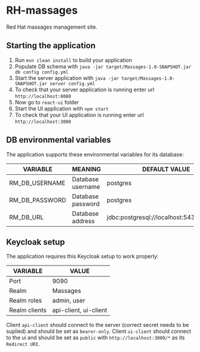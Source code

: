 # RH-massages

Red Hat massages management site.

## Starting the application

1. Run `mvn clean install` to build your application
1. Populate DB schema with `java -jar target/Massages-1.0-SNAPSHOT.jar db config config.yml`
1. Start the server application with `java -jar target/Massages-1.0-SNAPSHOT.jar server config.yml`
1. To check that your server application is running enter url `http://localhost:8080`
1. Now go to `react-ui` folder
1. Start the UI application with `npm start`
1. To check that your UI application is running enter url `http://localhost:3000`

## DB environmental variables

The application supports these environmental variables for its database:

| VARIABLE        | MEANING                       | DEFAULT VALUE                             |
| --------------- |------------------------------ | ----------------------------------------- |
| RM_DB_USERNAME  | Database username             | postgres                                  |
| RM_DB_PASSWORD  | Database password             | postgres                                  |
| RM_DB_URL       | Database address              | jdbc:postgresql://localhost:5432/postgres |


## Keycloak setup

The application requires this Keycloak setup to work properly:

| VARIABLE        | VALUE                   |
| --------------- |-------------------------|
| Port            | 9090                    |
| Realm           | Massages                |
| Realm roles     | admin, user             |
| Realm clients   | api-client, ui-client   |

Client `api-client` should connect to the server (correct secret needs to be suplied) and should be set as `bearer-only`.
Client `ui-client` should connect to the ui and should be set as `public` with `http://localhost:3000/*` as its `Redirect URI`.


